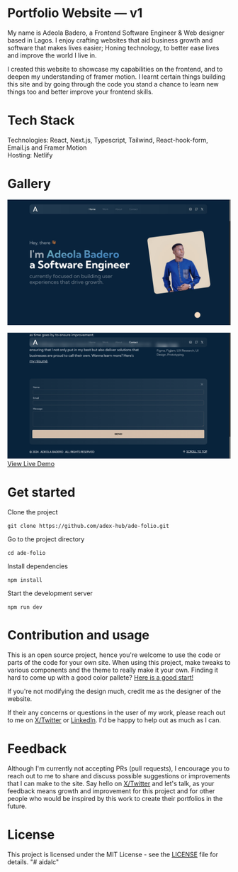 # Portfolio Website — v1

My name is Adeola Badero, a Frontend Software Engineer & Web designer based in Lagos. I enjoy crafting websites that aid business growth and software that makes lives easier; Honing technology, to better ease lives and improve the world I live in.

I created this website to showcase my capabilities on the frontend, and to deepen my understanding of framer motion. I learnt certain things building this site and by going through the code you stand a chance to learn new things too and better improve your frontend skills.

# Tech Stack

Technologies: React, Next.js, Typescript, Tailwind, React-hook-form, Email.js and Framer Motion <br>
Hosting: Netlify

# Gallery

![Portfolio Screenshot1](./Screenshot.jpg)

<!-- ![Portfolio Screenshot2](./Screenshot-1.png) -->

![Portfolio Screenshot2](./Screenshot-2.png)
[View Live Demo](https://adeolabadero.netlify.app)

# Get started

Clone the project

```
git clone https://github.com/adex-hub/ade-folio.git
```

Go to the project directory

```
cd ade-folio
```

Install dependencies

```
npm install
```

Start the development server

```
npm run dev
```

# Contribution and usage

This is an open source project, hence you're welcome to use the code or parts of the code for your own site. When using this project, make tweaks to various components and the theme to really make it your own. Finding it hard to come up with a good color pallete? [Here is a good start!](https://mycolor.space)

If you're not modifying the design much, credit me as the designer of the website.

If their any concerns or questions in the user of my work, please reach out to me on [X/Twitter](https://x.com/Ade_the_great) or [LinkedIn](https://linkedin.com/in/adeola-badero). I'd be happy to help out as much as I can.

# Feedback

Although I'm currently not accepting PRs (pull requests), I encourage you to reach out to me to share and discuss possible suggestions or improvements that I can make to the site. Say hello on [X/Twitter](https://x.com/Ade_the_great) and let's talk, as your feedback means growth and improvement for this project and for other people who would be inspired by this work to create their portfolios in the future.

# License

This project is licensed under the MIT License - see the [LICENSE](LICENSE) file for details.
"# aidalc" 
